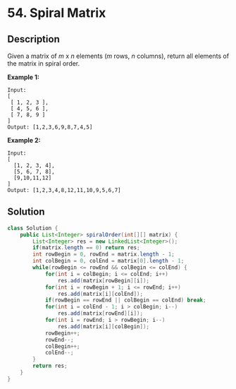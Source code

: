 # 54. Spiral Matrix

## Description

Given a matrix of *m* x *n* elements (*m* rows, *n* columns), return all elements of the matrix in spiral order.

**Example 1:**

```
Input:
[
 [ 1, 2, 3 ],
 [ 4, 5, 6 ],
 [ 7, 8, 9 ]
]
Output: [1,2,3,6,9,8,7,4,5]
```

**Example 2:**

```
Input:
[
  [1, 2, 3, 4],
  [5, 6, 7, 8],
  [9,10,11,12]
]
Output: [1,2,3,4,8,12,11,10,9,5,6,7]
```

## Solution

```java
class Solution {
    public List<Integer> spiralOrder(int[][] matrix) {
        List<Integer> res = new LinkedList<Integer>();
        if(matrix.length == 0) return res;
        int rowBegin = 0, rowEnd = matrix.length - 1;
        int colBegin = 0, colEnd = matrix[0].length - 1;
        while(rowBegin <= rowEnd && colBegin <= colEnd) {
            for(int i = colBegin; i <= colEnd; i++) 
                res.add(matrix[rowBegin][i]);
            for(int i = rowBegin + 1; i <= rowEnd; i++) 
                res.add(matrix[i][colEnd]);
            if(rowBegin == rowEnd || colBegin == colEnd) break;
            for(int i = colEnd - 1; i > colBegin; i--)
                res.add(matrix[rowEnd][i]);
            for(int i = rowEnd; i > rowBegin; i--)
                res.add(matrix[i][colBegin]);
            rowBegin++;
            rowEnd--;
            colBegin++;
            colEnd--;
        }
        return res;
    }
}
```